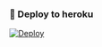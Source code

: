 ### 🚀 Deploy to heroku
[![Deploy](https://www.herokucdn.com/deploy/button.svg)](https://heroku.com/deploy?template=https://github.com/Ismiyev/ASOMusic)
